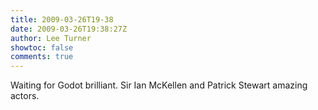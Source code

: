 ```yaml
---
title: 2009-03-26T19-38
date: 2009-03-26T19:38:27Z
author: Lee Turner
showtoc: false
comments: true
---
```


Waiting for Godot brilliant.  Sir Ian McKellen and Patrick Stewart amazing actors.

